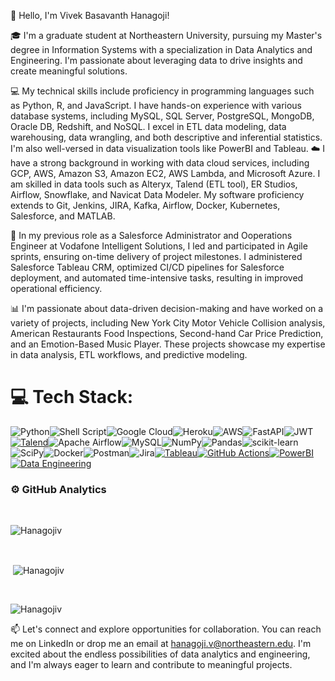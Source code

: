 


<!--
**Hanagojiv/Hanagojiv** is a ✨ _special_ ✨ repository because its `README.md` (this file) appears on your GitHub profile.

Here are some ideas to get you started:

- 🔭 I’m currently working on ...
- 🌱 I’m currently learning ...
- 👯 I’m looking to collaborate on ...
- 🤔 I’m looking for help with ...
- 💬 Ask me about ...
- 📫 How to reach me: ...
- 😄 Pronouns: ...
- ⚡ Fun fact: ...
-->
👋 Hello, I'm Vivek Basavanth Hanagoji!

🎓 I'm a graduate student at Northeastern University, pursuing my Master's degree in Information Systems with a specialization in Data Analytics and Engineering. I'm passionate about leveraging data to drive insights and create meaningful solutions.

💻 My technical skills include proficiency in programming languages such as Python, R, and JavaScript. I have hands-on experience with various database systems, including MySQL, SQL Server, PostgreSQL, MongoDB, Oracle DB, Redshift, and NoSQL. I excel in ETL data modeling, data warehousing, data wrangling, and both descriptive and inferential statistics. I'm also well-versed in data visualization tools like PowerBI and Tableau.
☁️ I have a strong background in working with data cloud services, including GCP, AWS, Amazon S3, Amazon EC2, AWS Lambda, and Microsoft Azure. I am skilled in data tools such as Alteryx, Talend (ETL tool), ER Studios, Airflow, Snowflake, and Navicat Data Modeler. My software proficiency extends to Git, Jenkins, JIRA, Kafka, Airflow, Docker, Kubernetes, Salesforce, and MATLAB.

🌟 In my previous role as a Salesforce Administrator and Ooperations Engineer at Vodafone Intelligent Solutions, I led and participated in Agile sprints, ensuring on-time delivery of project milestones. I administered Salesforce Tableau CRM, optimized CI/CD pipelines for Salesforce deployment, and automated time-intensive tasks, resulting in improved operational efficiency.

📊 I'm passionate about data-driven decision-making and have worked on a variety of projects, including New York City Motor Vehicle Collision analysis, American Restaurants Food Inspections, Second-hand Car Price Prediction, and an Emotion-Based Music Player. These projects showcase my expertise in data analysis, ETL workflows, and predictive modeling.
# 💻 Tech Stack:
![Python](https://img.shields.io/badge/python-3670A0?style=for-the-badge&logo=python&logoColor=ffdd54)![Shell Script](https://img.shields.io/badge/shell_script-%23121011.svg?style=for-the-badge&logo=gnu-bash&logoColor=white)![Google Cloud](https://img.shields.io/badge/Google%20Cloud-%234285F4.svg?style=for-the-badge&logo=google-cloud&logoColor=white)![Heroku](https://img.shields.io/badge/heroku-%23430098.svg?style=for-the-badge&logo=heroku&logoColor=white)![AWS](https://img.shields.io/badge/AWS-%23FF9900.svg?style=for-the-badge&logo=amazon-aws&logoColor=white)![FastAPI](https://img.shields.io/badge/FastAPI-005571?style=for-the-badge&logo=fastapi)![JWT](https://img.shields.io/badge/JWT-black?style=for-the-badge&logo=JSON%20web%20tokens)[![Talend](https://img.shields.io/badge/-Talend-1676F3?style=for-the-badge&logoColor=white)](https://www.talend.com/)![Apache Airflow](https://img.shields.io/badge/Apache%20Airflow-017CEE?style=for-the-badge&logo=Apache%20Airflow&logoColor=white)![MySQL](https://img.shields.io/badge/mysql-%2300f.svg?style=for-the-badge&logo=mysql&logoColor=white)![NumPy](https://img.shields.io/badge/numpy-%23013243.svg?style=for-the-badge&logo=numpy&logoColor=white)![Pandas](https://img.shields.io/badge/pandas-%23150458.svg?style=for-the-badge&logo=pandas&logoColor=white)![scikit-learn](https://img.shields.io/badge/scikit--learn-%23F7931E.svg?style=for-the-badge&logo=scikit-learn&logoColor=white)![SciPy](https://img.shields.io/badge/SciPy-%230C55A5.svg?style=for-the-badge&logo=scipy&logoColor=%white)![Docker](https://img.shields.io/badge/docker-%230db7ed.svg?style=for-the-badge&logo=docker&logoColor=white)![Postman](https://img.shields.io/badge/Postman-FF6C37?style=for-the-badge&logo=postman&logoColor=white)![Jira](https://img.shields.io/badge/jira-%230A0FFF.svg?style=for-the-badge&logo=jira&logoColor=white)[![Tableau](https://img.shields.io/badge/-Tableau-E97627?style=for-the-badge&logo=tableau&logoColor=white)](https://www.tableau.com/)[![GitHub Actions](https://img.shields.io/badge/-GitHub%20Actions-2088FF?style=for-the-badge&logo=github-actions&logoColor=white)](https://github.com/features/actions)[![PowerBI](https://img.shields.io/badge/-PowerBI-F2C811?style=for-the-badge&logo=powerbi&logoColor=white)](https://powerbi.microsoft.com/)[![Data Engineering](https://img.shields.io/badge/-Data%20Engineering-003366?style=for-the-badge)](https://en.wikipedia.org/wiki/Data_engineering)





### ⚙️ GitHub Analytics

<br>
<p><img align="center" src="https://github-readme-stats.vercel.app/api/top-langs?username=Hanagojiv&show_icons=true&locale=en&layout=compact&theme=merko" alt="Hanagojiv" /></p><br>

<p>&nbsp;<img align="center" src="https://github-readme-stats.vercel.app/api?username=Hanagojiv&show_icons=true&locale=en&theme=merko" alt="Hanagojiv" /></p><br>

<p><img align="center" src="https://github-readme-streak-stats.herokuapp.com/?user=Hanagojiv&&theme=merko" alt="Hanagojiv" /></p>




📫 Let's connect and explore opportunities for collaboration. You can reach me on LinkedIn or drop me an email at hanagoji.v@northeastern.edu. I'm excited about the endless possibilities of data analytics and engineering, and I'm always eager to learn and contribute to meaningful projects.
